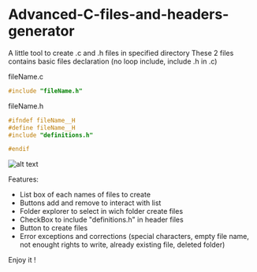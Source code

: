 # Advanced-C-files-and-headers-generator
A little tool to create .c and .h files in specified directory
These 2 files contains basic files declaration (no loop include, include .h in .c)

fileName.c
```c
#include "fileName.h"
```

fileName.h
```c
#ifndef fileName__H
#define fileName__H
#include "definitions.h"

#endif

```

![alt text](https://ibb.co/8dHWtCX)

Features:

- List box of each names of files to create
- Buttons add and remove to interact with list
- Folder explorer to select in wich folder create files
- CheckBox to include "definitions.h" in header files
- Button to create files
- Error exceptions and corrections (special characters, empty file name, not enought rights to write, already existing file, deleted folder)

Enjoy it !
